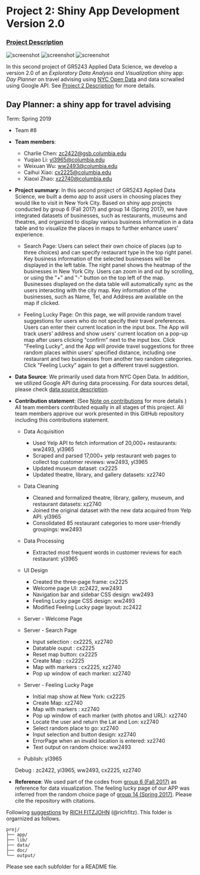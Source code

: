 # Project 2: Shiny App Development Version 2.0

### [Project Description](doc/project2_desc.md)

![screenshot](doc/welcome.png)
![screenshot](doc/Search.png)
![screenshot](doc/FeelingLucky.png)

In this second project of GR5243 Applied Data Science, we develop a version 2.0 of an *Exploratory Data Analysis and Visualization* shiny app: *Day Planner* on travel advising using [NYC Open Data](https://opendata.cityofnewyork.us/) and data scrwalled using Google API. See [Project 2 Description](doc/project2_desc.md) for more details.  

## Day Planner: a shiny app for travel advising
Term: Spring 2019

+ Team #8
+ **Team members**: 
	+ Charlie Chen: zc2422@gsb.columbia.edu
	+ Yuqiao Li: yl3965@columbia.edu
	+ Weixuan Wu: ww2493@columbia.edu
	+ Caihui Xiao: cx2225@columbia.edu
	+ Xiaoxi Zhao: xz2740@columbia.edu

+ **Project summary**: In this second project of GR5243 Applied Data Science, we built a demo app to assit users in choosing places they would like to visit in New York City. Based on shiny app projects conducted by group 6 (Fall 2017) and group 14 (Spring 2017), we have integrated datasets of businesses, such as restaurants, museums and theatres, and organized to display various business information in a data table and to visualize the places in maps to further enhance users' experience.
	+ Search Page: Users can select their own choice of places (up to three choices) and can specify restaurant type in the top right panel. Key business information of the selected businesses will be displayed in the left table. The right panel shows the heatmap of the businesses in New York City. Users can zoom in and out by scrolling, or using the "+" and "-" button on the top left of the map. Businesses displayed on the data table will automatically sync as the users interacting with the city map. Key information of the businesses, such as Name, Tel, and Address are available on the map if clicked.
	
	+ Feeling Lucky Page: On this page, we will provide random travel suggestions for users who do not specify their travel preferences. Users can enter their current location in the input box. The App will track users' address and show users' current location on a pop-up map after users clicking "confirm" next to the input box. Click "Feeling Lucky", and the App will provide travel suggestions for three random places within users' specified distance, including one restaurant and two businesses from another two random categories. Click "Feeling Lucky" again to get a different travel suggestion.

+ **Data Source**: We primarily used data from NYC Open Data. In addition, we utilized Google API during data processing. For data sources detail, please check [data source description](doc/project2_desc.md).

+ **Contribution statement**: (See [Note on contributions](doc/a_note_on_contributions.md) for more details ) All team members contributed equally in all stages of this project. All team members approve our work presented in this GitHub repository including this contributions statement. 
	+ Data Acquisition
		+ Used Yelp API to fetch information of 20,000+ restaurants: ww2493, yl3965
		+ Scraped and parsed 17,000+ yelp restaurant web pages to collect top customer reviews: ww2493, yl3965
		+ Updated museum dataset: cx2225
		+ Updated theatre, library, and gallery datasets: xz2740
	+ Data Cleaning
		+ Cleaned and formalized theatre, library, gallery, museum, and restaurant datasets: xz2740
		+ Joined the original dataset with the new data acquired from Yelp API: yl3965
		+ Consolidated 85 restaurant categories to more user-friendly groupings: ww2493
	+ Data Processing
		+ Extracted most frequent words in customer reviews for each restaurant: yl3965
	+ UI Design
		+ Created the three-page frame: cx2225
		+ Welcome page UI: zc2422, ww2493
		+ Navigation bar and sidebar CSS design: ww2493
		+ Feeling Lucky page CSS design: ww2493
		+ Modified Feeling Lucky page layout: zc2422
	+ Server - Welcome Page
	+ Server - Search Page
		+ Input selection : cx2225, xz2740
		+ Datatable ouput : cx2225
		+ Reset map button: cx2225
		+ Create Map : cx2225
		+ Map with markers : cx2225, xz2740
		+ Pop up window of each marker: xz2740
	+ Server - Feeling Lucky Page
		+ Initial map show at New York: cx2225
		+ Create Map: xz2740
		+ Map with markers : xz2740
		+ Pop up window of each marker (with photos and URL): xz2740
		+ Locate the user and return the Lat and Lon: xz2740
		+ Select random place to go: xz2740
		+ Input selection and button design: xz2740
		+ ErrorPage when an invalid location is entered: xz2740
		+ Text output on random choice: ww2493
		
	+ Publish: yl3965
		
	
	Debug : zc2422, yl3965, ww2493, cx2225, xz2740
	
+ **Reference**: We used part of the codes from [group 6 (Fall 2017)](https://github.com/TZstatsADS/Fall2017-project2-grp6) as reference for data visualization. The feeling lucky page of our APP was inferred from the random choice page of [group 14 (Spring 2017)](https://github.com/TZstatsADS/Spr2017-proj2-grp14). Please cite the repository with citations.

Following [suggestions](http://nicercode.github.io/blog/2013-04-05-projects/) by [RICH FITZJOHN](http://nicercode.github.io/about/#Team) (@richfitz). This folder is orgarnized as follows.

```
proj/
├── app/
├── lib/
├── data/
├── doc/
└── output/
```

Please see each subfolder for a README file.

